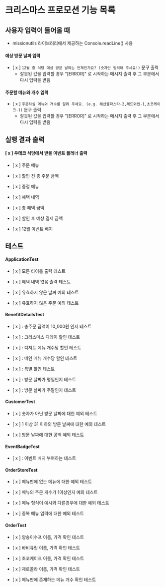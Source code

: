 # 크리스마스 프로모션 기능 목록

## 사용자 입력이 들어올 때

- missionutils 라이브러리에서 제공하는 Console.readLine() 사용

#### 예상 방문 날짜 입력

- [ x ] `12월 중 식당 예상 방문 날짜는 언제인가요? (숫자만 입력해 주세요!)` 문구 출력
    - 잘못된 값을 입력할 경우 "[ERROR]" 로 시작하는 메시지 출력 후 그 부분에서 다시 입력을 받음

#### 주문할 메뉴와 개수 입력

- [ x ] `주문하실 메뉴와 개수를 알려 주세요. (e.g. 해산물파스타-2,레드와인-1,초코케이크-1)` 문구 출력
    - 잘못된 값을 입력할 경우 "[ERROR]" 로 시작하는 메시지 출력 후 그 부분에서 다시 입력을 받음

## 실행 결과 출력

#### [ x ] 우테코 식당에서 받을 이벤트 플레너 출력

- [ x ] 주문 메뉴


- [ x ] 할인 전 총 주문 금액


- [ x ] 증정 메뉴


- [ x ] 혜택 내역


- [ x ] 총 혜택 금액


- [ x ] 할인 후 예상 결제 금액


- [ x ] 12월 이벤트 배지

## 테스트

#### ApplicationTest

- [ x ] 모든 타이틀 출력 테스트


- [ x ] 혜택 내역 없음 출력 테스트


- [ x ] 유효하지 않은 날짜 예외 테스트


- [ x ] 유효하지 않은 주문 예외 테스트

#### BenefitDetailsTest

- [ x ] : 총주문 금액이 10_000원 인지 테스트


- [ x ] : 크리스마스 디데이 할인 테스트


- [ x ] : 디저트 메뉴 개수당 할인 테스트


- [ x ] : 메인 메뉴 개수당 할인 테스트


- [ x ] : 특별 할인 테스트


- [ x ] : 방문 날짜가 평일인지 테스트


- [ x ] : 방문 날짜가 주말인지 테스트

#### CustomerTest

- [ x ] 숫자가 아닌 방문 날짜에 대한 예외 테스트


- [ x ] 1 이상 31 이하의 방문 날짜에 대한 예외 테스트


- [ x ] 방문 날짜에 대한 공백 예외 테스트

#### EventBadgeTest

- [ x ] : 이벤트 배지 부여하는 테스트

#### OrderStoreTest

- [ x ] 메뉴판에 없는 메뉴에 대한 예외 테스트


- [ x ] 메뉴의 주문 개수가 1이상인지 예외 테스트


- [ x ] 메뉴 형식이 예시와 다른경우에 대한 예외 테스트


- [ x ] 중복 메뉴 입력에 대한 예외 테스트

#### OrderTest

- [ x ] 양송이수프 이름, 가격 확인 테스트


- [ x ] 바비큐립 이름, 가격 확인 테스트


- [ x ] 초코케이크 이름, 가격 확인 테스트


- [ x ] 제로콜라 이름, 가격 확인 테스트


- [ x ] 메뉴판에 존재하는 메뉴 개수 확인 테스트
